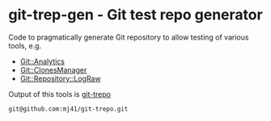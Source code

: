 git-trep-gen - Git test repo generator
======================================

Code to pragmatically generate Git repository to allow
testing of various tools, e.g.

* [Git::Analytics](https://github.com/mj41/Git-Analytics)
* [Git::ClonesManager](https://github.com/mj41/Git-ClonesManager)
* [Git::Repository::LogRaw](https://github.com/mj41/Git-Repository-LogRaw)

Output of this tools is [git-trepo](https://github.com/mj41/git-trepo)

    git@github.com:mj41/git-trepo.git

